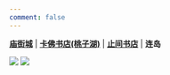 ```yaml
---
comment: false
---
```


**[庙街城](/pho/miaojie)** | **[卡佛书店(桃子湖)](/pho/kafo)** | **[止间书店](/pho/zhijian)** | **连岛**

<div class="gkpho-container2">
<img class="gkpho-img" src="/image/liandao/">
<img class="gkpho-img gkpho-img-margin" src="/image/liandao/IMG_7396.JPG">
</div>

